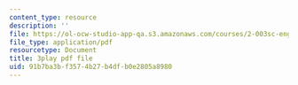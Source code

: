 ```yaml
---
content_type: resource
description: ''
file: https://ol-ocw-studio-app-qa.s3.amazonaws.com/courses/2-003sc-engineering-dynamics-fall-2011/91b7ba3bf3574b27b4dfb0e2805a8980_p9DHjoLS3GA.pdf
file_type: application/pdf
resourcetype: Document
title: 3play pdf file
uid: 91b7ba3b-f357-4b27-b4df-b0e2805a8980
---
```

